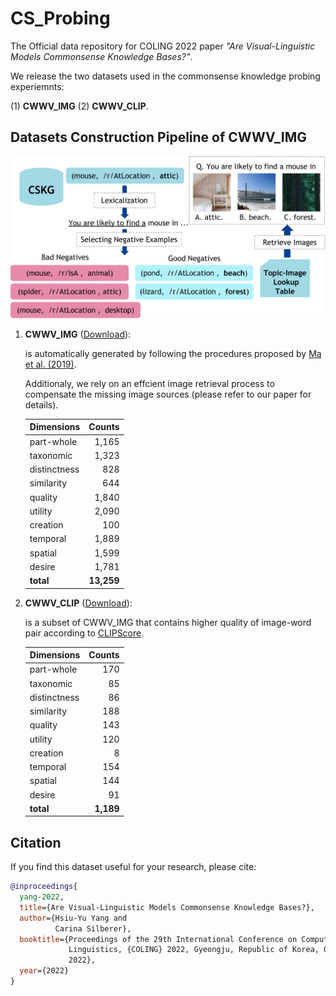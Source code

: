 # CS_Probing
The Official data repository for COLING 2022 paper _"Are Visual-Linguistic Models Commonsense Knowledge Bases?"_.

We release the two datasets used in the commonsense knowledge probing experiemnts: 

(1) **CWWV_IMG** (2) **CWWV_CLIP**.


## Datasets Construction Pipeline of CWWV_IMG
![Overview of CWWV_IMG Dataset Construction Pipeline](https://github.com/Mallory24/CS_Probing/blob/main/data_construction.png)

1. **CWWV_IMG** ([Download](https://drive.google.com/uc?export=download&id=1UdwadtWGBw1qPbXw0AX4Qbx8tAnvmUKT)):

    is automatically generated by following the procedures proposed by [Ma et al. (2019)](https://arxiv.org/abs/2011.03863).
    
    Additionaly, we rely on an effcient image retrieval process to compensate the missing image sources (please refer to our paper for details).

    | Dimensions    |  Counts  | 
    | ------------- | -------------:| 
    | part-whole    | 1,165         |
    | taxonomic     | 1,323         |
    | distinctness  | 828           |
    | similarity    | 644           |
    | quality       | 1,840         |
    | utility       | 2,090         |
    | creation      | 100           |
    | temporal      | 1,889         |
    | spatial       | 1,599         |
    | desire        | 1,781         |
    | **total**     | **13,259**    |

2. **CWWV_CLIP** ([Download](https://drive.google.com/uc?export=download&id=10PsP7jMrQnUNU_oI_Z29clSMXW_Yh1Qo)):

    is a subset of CWWV_IMG that contains higher quality of image-word pair according to [CLIPScore](https://github.com/jmhessel/clipscore).

    | Dimensions    |  Counts  | 
    | ------------- | -------------:| 
    | part-whole    | 170           |
    | taxonomic     | 85            |
    | distinctness  | 86            |
    | similarity    | 188           |
    | quality       | 143           |
    | utility       | 120           |
    | creation      | 8             |
    | temporal      | 154           |
    | spatial       | 144           |
    | desire        | 91            |
    | **total**     | **1,189**     |


## Citation
If you find this dataset useful for your research, please cite:
```bibtex
@inproceedings{
  yang-2022,
  title={Are Visual-Linguistic Models Commonsense Knowledge Bases?},
  author={Hsiu-Yu Yang and 
          Carina Silberer},
  booktitle={Proceedings of the 29th International Conference on Computational
             Linguistics, {COLING} 2022, Gyeongju, Republic of Korea, October 12-17,
             2022},
  year={2022}
}
```
